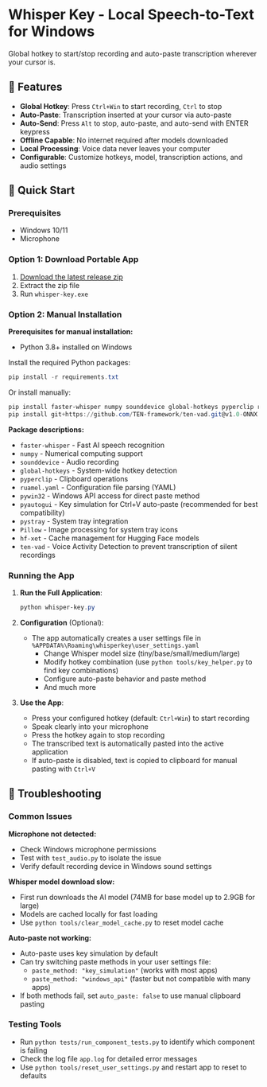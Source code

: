 # Whisper Key - Local Speech-to-Text for Windows

Global hotkey to start/stop recording and auto-paste transcription wherever your cursor is.

## 🎯 Features

- **Global Hotkey**: Press `Ctrl+Win` to start recording, `Ctrl` to stop
- **Auto-Paste**: Transcription inserted at your cursor via auto-paste
- **Auto-Send**: Press `Alt` to stop, auto-paste, and auto-send with ENTER keypress
- **Offline Capable**: No internet required after models downloaded
- **Local Processing**: Voice data never leaves your computer
- **Configurable**: Customize hotkeys, model, transcription actions, and audio settings

## 🚀 Quick Start

### Prerequisites
- Windows 10/11
- Microphone

### Option 1: Download Portable App
1. [Download the latest release zip](https://github.com/PinW/whisper-key-local/releases/latest)
2. Extract the zip file
3. Run `whisper-key.exe`

### Option 2: Manual Installation
**Prerequisites for manual installation:**
- Python 3.8+ installed on Windows

Install the required Python packages:
```powershell
pip install -r requirements.txt
```

Or install manually:
```powershell
pip install faster-whisper numpy sounddevice global-hotkeys pyperclip ruamel.yaml pywin32 pyautogui pystray Pillow hf-xet
pip install git+https://github.com/TEN-framework/ten-vad.git@v1.0-ONNX
```

**Package descriptions:**
- `faster-whisper` - Fast AI speech recognition
- `numpy` - Numerical computing support
- `sounddevice` - Audio recording
- `global-hotkeys` - System-wide hotkey detection  
- `pyperclip` - Clipboard operations
- `ruamel.yaml` - Configuration file parsing (YAML)
- `pywin32` - Windows API access for direct paste method
- `pyautogui` - Key simulation for Ctrl+V auto-paste (recommended for best compatibility)
- `pystray` - System tray integration
- `Pillow` - Image processing for system tray icons
- `hf-xet` - Cache management for Hugging Face models
- `ten-vad` - Voice Activity Detection to prevent transcription of silent recordings

### Running the App

1. **Run the Full Application**:
   ```powershell
   python whisper-key.py
   ```

2. **Configuration** (Optional):
   - The app automatically creates a user settings file in `%APPDATA%\Roaming\whisperkey\user_settings.yaml` 
     - Change Whisper model size (tiny/base/small/medium/large)
     - Modify hotkey combination (use `python tools/key_helper.py` to find key combinations)
     - Configure auto-paste behavior and paste method
     - And much more

3. **Use the App**:
   - Press your configured hotkey (default: `Ctrl+Win`) to start recording
   - Speak clearly into your microphone  
   - Press the hotkey again to stop recording
   - The transcribed text is automatically pasted into the active application
   - If auto-paste is disabled, text is copied to clipboard for manual pasting with `Ctrl+V`

## 🔧 Troubleshooting

### Common Issues

**Microphone not detected:**
- Check Windows microphone permissions
- Test with `test_audio.py` to isolate the issue
- Verify default recording device in Windows sound settings

**Whisper model download slow:**
- First run downloads the AI model (74MB for base model up to 2.9GB for large)
- Models are cached locally for fast loading
- Use `python tools/clear_model_cache.py` to reset model cache

**Auto-paste not working:**
- Auto-paste uses key simulation by default
- Can try switching paste methods in your user settings file:
  - `paste_method: "key_simulation"` (works with most apps)
  - `paste_method: "windows_api"` (faster but not compatible with many apps)
- If both methods fail, set `auto_paste: false` to use manual clipboard pasting

### Testing Tools
- Run `python tests/run_component_tests.py` to identify which component is failing
- Check the log file `app.log` for detailed error messages
- Use `python tools/reset_user_settings.py` and restart app to reset to defaults
